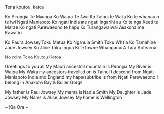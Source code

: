 Tena koutou, katoa

Ko Pirongia Te Maunga
Ko Waipa Te Awa
Ko Tainui te Waka
Ko te whanau o te iwi Ngati Maniapoto
Ko ngati India me ngati Ingarihi au
Ko te nga Keeti te Marae
Ko ngati Parewaeono te hapu
Ko Turangawaiwai Anakoha me Kawatiri

Ko Paura Jowsey Toku Matua
Ko Ngahuia Smith Toku Whaia
Ko Tamahine Jade Jowsey
Ko Alice Toku Ingoa 
Ki te towne Whanganui A Tara
Aotearoa

No reira Tena Koutou Katoa 


Greetings to you all
My Maori ancestral mountain is Pirongia
My River is Waipa
My Waka my ancestors travelled on is Tainui
I descend from Ngati Maniapoto
India and England
my hapu/subtribe is from Ngati Parewaeono
I belong in Anakoha Bay & Buller Gorge

My father is Paul Jowsey
My mama is Nadia Smith
My Daughter is Jade Jowsey
My Name is Alice Jowsey 
My home is Wellington

~ Kia Ora ~


